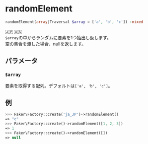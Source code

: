 # randomElement
```php
randomElement(array|Traversal $array = ['a', 'b', 'c']) :mixed
```
:jp: :us:  
`$array`の中からランダムに要素を1つ抽出し返します。  
空の集合を渡した場合、nullを返します。

## パラメータ
### `$array`
要素を取得する配列。デフォルトは`['a', 'b', 'c']`。

## 例
```php
>>> Faker\Factory::create('ja_JP')->randomElement()
=> "c"
>>> Faker\Factory::create()->randomElement([1, 2, 3])
=> 1
>>> Faker\Factory::create()->randomElement([])
=> null
```